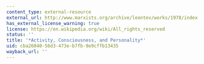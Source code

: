 ```yaml
---
content_type: external-resource
external_url: http://www.marxists.org/archive/leontev/works/1978/index.htm
has_external_license_warning: true
license: https://en.wikipedia.org/wiki/All_rights_reserved
status: ''
title: '*Activity, Consciousness, and Personality*'
uid: cba26040-56d3-473e-b7fb-9e9cffb13435
wayback_url: ''
---
```

